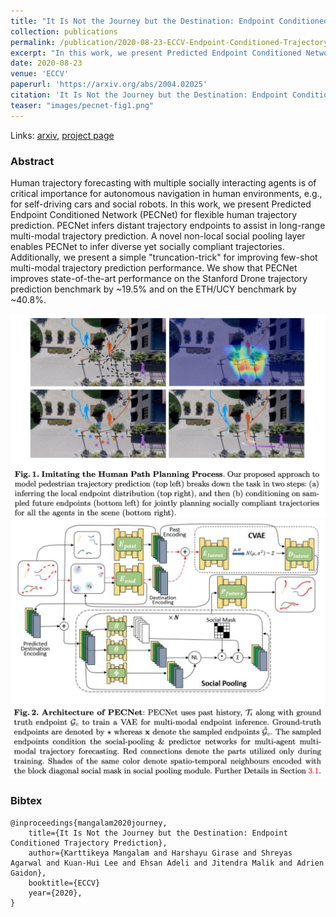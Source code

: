 ```yaml
---
title: "It Is Not the Journey but the Destination: Endpoint Conditioned Trajectory Prediction"
collection: publications
permalink: /publication/2020-08-23-ECCV-Endpoint-Conditioned-Trajectory-Prediction
excerpt: "In this work, we present Predicted Endpoint Conditioned Network (PECNet) for flexible human trajectory prediction. PECNet infers distant trajectory endpoints to assist in long-range multi-modal trajectory prediction."
date: 2020-08-23
venue: 'ECCV'
paperurl: 'https://arxiv.org/abs/2004.02025'
citation: 'It Is Not the Journey but the Destination: Endpoint Conditioned Trajectory Prediction, K. Mangalam, H. Girase, S. Agarwal, K-H. Lee, E. Adeli, J. Malik, A. Gaidon, ECCV 2020 (oral, top 2%)'
teaser: "images/pecnet-fig1.png"
---
```


Links: [arxiv](https://arxiv.org/abs/2004.02025), [project page](https://karttikeya.github.io/publication/htf/)

### Abstract

Human trajectory forecasting with multiple socially interacting agents is of critical importance for autonomous navigation in human environments, e.g., for self-driving cars and social robots. In this work, we present Predicted Endpoint Conditioned Network (PECNet) for flexible human trajectory prediction. PECNet infers distant trajectory endpoints to assist in long-range multi-modal trajectory prediction. A novel non-local social pooling layer enables PECNet to infer diverse yet socially compliant trajectories. Additionally, we present a simple "truncation-trick" for improving few-shot multi-modal trajectory prediction performance. We show that PECNet improves state-of-the-art performance on the Stanford Drone trajectory prediction benchmark by ~19.5% and on the ETH/UCY benchmark by ~40.8%.

![PECNet Figure 1](/images/pecnet-fig1.png)
![PECNet Figure 2](/images/pecnet-fig2.png)

### Bibtex

```
@inproceedings{mangalam2020journey,
    title={It Is Not the Journey but the Destination: Endpoint Conditioned Trajectory Prediction},
    author={Karttikeya Mangalam and Harshayu Girase and Shreyas Agarwal and Kuan-Hui Lee and Ehsan Adeli and Jitendra Malik and Adrien Gaidon},
    booktitle={ECCV}
    year={2020},
}
```
